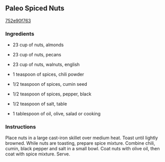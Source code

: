 ## Paleo Spiced Nuts

[752e90f763](http://tastykitchen.com/recipes/special-dietary-needs/gluten-free/paleo-spiced-nuts/)

### Ingredients

 - 23 cup of nuts, almonds

 - 23 cup of nuts, pecans

 - 23 cup of nuts, walnuts, english

 - 1 teaspoon of spices, chili powder

 - 1/2 teaspoon of spices, cumin seed

 - 1/2 teaspoon of spices, pepper, black

 - 1/2 teaspoon of salt, table

 - 1 tablespoon of oil, olive, salad or cooking

### Instructions

Place nuts in a large cast-iron skillet over medium heat. Toast until lightly browned. While nuts are toasting, prepare spice mixture. Combine chili, cumin, black pepper and salt in a small bowl. Coat nuts with olive oil, then coat with spice mixture. Serve.